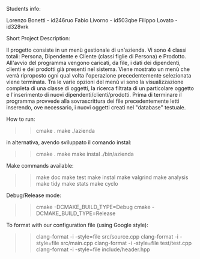 Students info:

Lorenzo Bonetti - id246ruo
Fabio Livorno - id503qbe
Filippo Lovato - id328vrk

Short Project Description:

Il progetto consiste in un menù gestionale di un'azienda.
Vi sono 4 classi totali: Persona, Dipendente e Cliente (classi figlie di Persona) e Prodotto.
All'avvio del programma vengono caricati, da file, i dati dei dipendenti, clienti e dei prodotti già presenti nel sistema.
Viene mostrato un menù che verrà riproposto ogni qual volta l'operazione precedentemente selezionata viene terminata.
Tra le varie opzioni del menù vi sono la visualizzazione completa di una classe di oggetti, la ricerca filtrata di un particolare oggetto e l'inserimento di nuovi dipendenti/clienti/prodotti.
Prima di terminare il programma provvede alla sovrascrittura dei file precedentemente letti inserendo, ove necessario, i nuovi oggetti creati nel "database" testuale.

How to run:

>> cmake .
>> make
>> ./azienda

in alternativa, avendo sviluppato il comando instal:

>> cmake .
>> make
>> make instal 
>> ./bin/azienda

Make commands available:

>> make doc
>> make test
>> make instal
>> make valgrind
>> make analysis
>> make tidy
>> make stats
>> make cyclo

Debug/Release mode:

>> cmake -DCMAKE_BUILD_TYPE=Debug
>> cmake -DCMAKE_BUILD_TYPE=Release

To format with our configuration file (using Google style):

>> clang-format -i -style=file src/source.cpp
>> clang-format -i -style=file src/main.cpp
>> clang-format -i -style=file test/test.cpp
>> clang-format -i -style=file include/header.hpp
